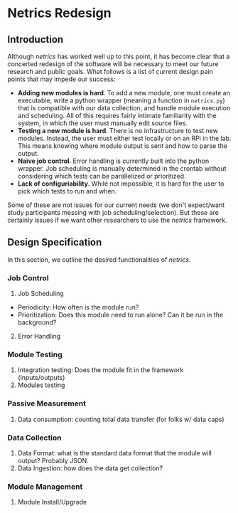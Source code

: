# Netrics Redesign

## Introduction
Although *netrics* has worked well up to this point, it has become clear that a
concerted redesign of the software will be necessary to meet our future research
and public goals. What follows is a list of current design pain points that may
impede our success:
- **Adding new modules is hard**. To add a new module, one must create an
  executable, write a python wrapper (meaning a function in `netrics.py`) that
  is compatible with our data collection, and handle module execution and
  scheduling. All of this requires fairly intimate familiarity with the system,
  in which the user must manually edit source files.
- **Testing a new module is hard**.  There is no infrastructure to test new
  modules. Instead, the user must either test locally or on an RPi in the lab.
  This means knowing where module output is sent and how to parse the output.
- **Naive job control**. Error handling is currently built into the python
  wrapper. Job scheduling is manually determined in the crontab without
  considering which tests can be parallelized or prioritized. 
- **Lack of configuriability**. While not impossible, it is hard for the user to
  pick which tests to run and when. 

Some of these are not issues for our current needs (we don't expect/want study
participants messing with job scheduling/selection). But these are certainly
issues if we want other researchers to use the *netrics* framework.

## Design Specification

In this section, we outline the desired functionalities of *netrics*. 

### Job Control

1. Job Scheduling
- Periodicity: How often is the module run?
- Prioritization: Does this module need to run alone? Can it be run in the
  background?
2. Error Handling

### Module Testing

1. Integration testing: Does the module fit in the framework (inputs/outputs)
2. Modules testing

### Passive Measurement

1. Data consumption: counting total data transfer (for folks w/ data caps)

### Data Collection

1. Data Format: what is the standard data format that the module will output? Probably JSON.
2. Data Ingestion: how does the data get collection?


### Module Management
1. Module Install/Upgrade
